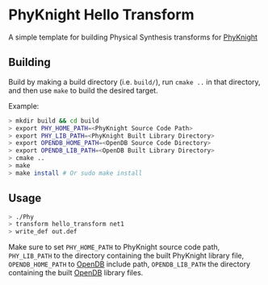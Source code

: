 # PhyKnight Hello Transform

A simple template for building Physical Synthesis transforms for [PhyKnight](https://github.com/The-OpenROAD-Project/PhyKnight)

## Building

Build by making a build directory (i.e. `build/`), run `cmake ..` in that directory, and then use `make` to build the desired target.

Example:

```bash
> mkdir build && cd build
> export PHY_HOME_PATH=<PhyKnight Source Code Path>
> export PHY_LIB_PATH=<PhyKnight Built Library Directory>
> export OPENDB_HOME_PATH=<OpenDB Source Code Directory>
> export OPENDB_LIB_PATH=<OpenDB Built Library Directory>
> cmake ..
> make
> make install # Or sudo make install
```

## Usage

```bash
> ./Phy
> transform hello_transform net1
> write_def out.def
```

Make sure to set `PHY_HOME_PATH` to PhyKnight source code path, `PHY_LIB_PATH` to the directory containing the built PhyKnight library file, `OPENDB_HOME_PATH` to [OpenDB](https://github.com/The-OpenROAD-Project/OpenDB) include path, `OPENDB_LIB_PATH` the directory containing the built [OpenDB](https://github.com/The-OpenROAD-Project/OpenDB) library files.
